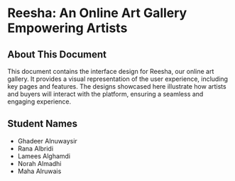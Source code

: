 # Reesha: An Online Art Gallery Empowering Artists
## About This Document
This document contains the interface design for Reesha, our online art gallery. It provides a visual representation of the user experience, including key pages and features. The designs showcased here illustrate how artists and buyers will interact with the platform, ensuring a seamless and engaging experience.
## Student Names
- Ghadeer Alnuwaysir
- Rana Albridi
- Lamees Alghamdi
- Norah Almadhi
- Maha Alruwais
